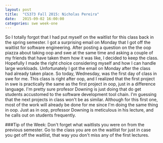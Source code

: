 ```yaml
---
layout: post
title:  "CS373 Fall 2015: Nicholas Pereira"
date:   2015-09-02 16:00:00
categories: swe week-one
---
```


So I totally forgot that I had put myself on the waitlist for this class back in the spring semester. I got a surprising email on Monday that I got off the waitlist for software engineering. After posting 
a question on the the oop piazza about taking oop and swe at the same time and asking a couple of my friends that have taken them how it was like, I decided to keep the class. Hopefully I made the right choice 
considering myself and how I can handle large workloads. Unfortunately I got the email on Monday after the class had already taken place. So today, Wednesday, was the first day of class in swe for me. This class 
is right after oop, and I realized that the first project in swe is practically the same as the first project in oop, just in a difference language. I'm pretty sure profesor Downing is just doing that do get 
students accustomed to the software development tool chain. I'm guessing that the next projects in class won't be as similar. Although for this first one, most of the work will already be done for me since 
I'm doing the same thing in oop. Just as in oop, professor Downing is meticulous in his lecture, and he calls out on students frequently.

###Tip of the Week:
Don't forget what waitlists you were on from the previous semester. Go to the class you are on the waitlist for just in case you get off the waitlist, that way you don't miss any of the first lectures.